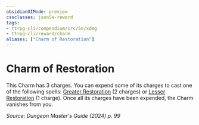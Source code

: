 ```yaml
---
obsidianUIMode: preview
cssclasses: json5e-reward
tags:
- ttrpg-cli/compendium/src/5e/xdmg
- ttrpg-cli/reward/charm
aliases: ["Charm of Restoration"]
---
```

# Charm of Restoration

This Charm has 3 charges. You can expend some of its charges to cast one of the following spells: [Greater Restoration](greater-restoration-xphb.md) (2 charges) or [Lesser Restoration](lesser-restoration-xphb.md) (1 charge). Once all its charges have been expended, the Charm vanishes from you.

*Source: Dungeon Master's Guide (2024) p. 99*